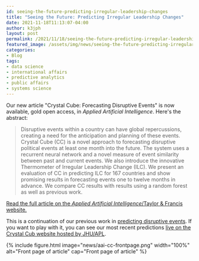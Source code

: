 ```yaml
---
id: seeing-the-future-predicting-irregular-leadership-changes
title: "Seeing the Future: Predicting Irregular Leadership Changes"
date: 2021-11-18T11:13:07-04:00
author: k3jph
layout: post
permalink: /2021/11/18/seeing-the-future-predicting-irregular-leadership-changes
featured_image: /assets/img/news/seeing-the-future-predicting-irregular-leadership-changes.jpg
categories:
- Blog 
tags:
- data science
- international affairs
- predictive analytics
- public affairs
- systems science
---
```


Our new article "Crystal Cube: Forecasting Disruptive Events" is
now available, gold open access, in _Applied Artificial Intelligence_.
Here's the abstract:

> Disruptive events within a country can have global repercussions,
creating a need for the anticipation and planning of these events.
Crystal Cube (CC) is a novel approach to forecasting disruptive
political events at least one month into the future. The system
uses a recurrent neural network and a novel measure of event
similarity between past and current events. We also introduce the
innovative Thermometer of Irregular Leadership Change (ILC). We
present an evaluation of CC in predicting ILC for 167 countries and
show promising results in forecasting events one to twelve months
in advance. We compare CC results with results using a random forest
as well as previous work.

[Read the full article on the _Applied Artificial Intelligence_/Taylor
& Francis
website.](https://www.tandfonline.com/doi/full/10.1080/08839514.2021.2001179)

This is a continuation of our previous work in [predicting disruptive
events](/2018/03/07/disruptive-event-prediction/).  If you want to
play with it, you can see our most recent predictions [live on the
Crystal Cub website hosted by
JHU/APL](http://iaa-ccube-dmz.outer.jhuapl.edu/).

{% include figure.html image="news/aai-cc-frontpage.png" width="100%"
alt="Front page of article"
cap="Front page of article" %}
